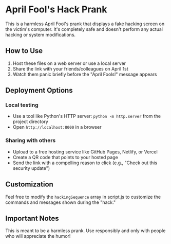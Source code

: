 # April Fool's Hack Prank

This is a harmless April Fool's prank that displays a fake hacking screen on the victim's computer. It's completely safe and doesn't perform any actual hacking or system modifications.

## How to Use

1. Host these files on a web server or use a local server
2. Share the link with your friends/colleagues on April 1st
3. Watch them panic briefly before the "April Fools!" message appears

## Deployment Options

### Local testing
- Use a tool like Python's HTTP server: `python -m http.server` from the project directory
- Open `http://localhost:8000` in a browser

### Sharing with others
- Upload to a free hosting service like GitHub Pages, Netlify, or Vercel
- Create a QR code that points to your hosted page
- Send the link with a compelling reason to click (e.g., "Check out this security update")

## Customization

Feel free to modify the `hackingSequence` array in script.js to customize the commands and messages shown during the "hack."

## Important Notes

This is meant to be a harmless prank. Use responsibly and only with people who will appreciate the humor!
